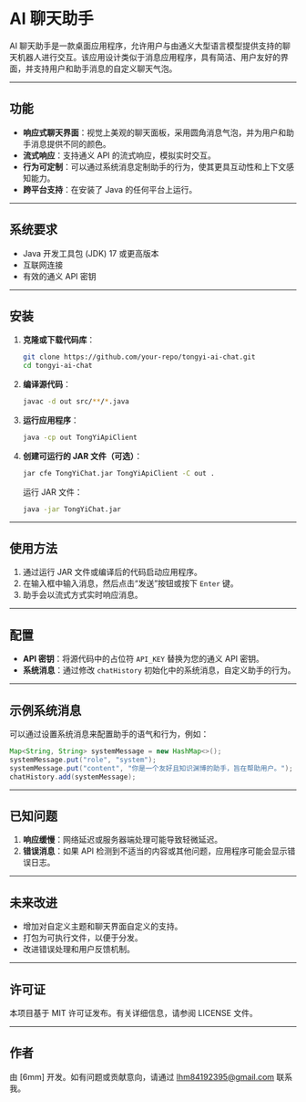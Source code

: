# &#x20;AI 聊天助手

&#x20;AI 聊天助手是一款桌面应用程序，允许用户与由通义大型语言模型提供支持的聊天机器人进行交互。该应用设计类似于消息应用程序，具有简洁、用户友好的界面，并支持用户和助手消息的自定义聊天气泡。

---

## 功能

- **响应式聊天界面**：视觉上美观的聊天面板，采用圆角消息气泡，并为用户和助手消息提供不同的颜色。
- **流式响应**：支持通义 API 的流式响应，模拟实时交互。
- **行为可定制**：可以通过系统消息定制助手的行为，使其更具互动性和上下文感知能力。
- **跨平台支持**：在安装了 Java 的任何平台上运行。

---

## 系统要求

- Java 开发工具包 (JDK) 17 或更高版本
- 互联网连接
- 有效的通义 API 密钥

---

## 安装

1. **克隆或下载代码库**：

   ```bash
   git clone https://github.com/your-repo/tongyi-ai-chat.git
   cd tongyi-ai-chat
   ```

2. **编译源代码**：

   ```bash
   javac -d out src/**/*.java
   ```

3. **运行应用程序**：

   ```bash
   java -cp out TongYiApiClient
   ```

4. **创建可运行的 JAR 文件（可选）**：

   ```bash
   jar cfe TongYiChat.jar TongYiApiClient -C out .
   ```

   运行 JAR 文件：

   ```bash
   java -jar TongYiChat.jar
   ```

---

## 使用方法

1. 通过运行 JAR 文件或编译后的代码启动应用程序。
2. 在输入框中输入消息，然后点击“发送”按钮或按下 `Enter` 键。
3. 助手会以流式方式实时响应消息。

---

## 配置

- **API 密钥**：将源代码中的占位符 `API_KEY` 替换为您的通义 API 密钥。
- **系统消息**：通过修改 `chatHistory` 初始化中的系统消息，自定义助手的行为。

---

## 示例系统消息

可以通过设置系统消息来配置助手的语气和行为，例如：

```java
Map<String, String> systemMessage = new HashMap<>();
systemMessage.put("role", "system");
systemMessage.put("content", "你是一个友好且知识渊博的助手，旨在帮助用户。");
chatHistory.add(systemMessage);
```

---

## 已知问题

1. **响应缓慢**：网络延迟或服务器端处理可能导致轻微延迟。
2. **错误消息**：如果 API 检测到不适当的内容或其他问题，应用程序可能会显示错误日志。

---

## 未来改进

- 增加对自定义主题和聊天界面自定义的支持。
- 打包为可执行文件，以便于分发。
- 改进错误处理和用户反馈机制。

---

## 许可证

本项目基于 MIT 许可证发布。有关详细信息，请参阅 LICENSE 文件。

---

## 作者

由 [6mm] 开发。如有问题或贡献意向，请通过 [lhm84192395@gmail.com](mailto\:lhm84192395@gmail.com) 联系我。


